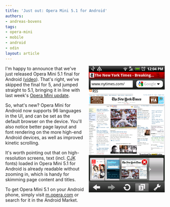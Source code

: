 ```yaml
---
title: 'Just out: Opera Mini 5.1 for Android'
authors:
- andreas-bovens
tags:
- opera-mini
- mobile
- android
- odin
layout: article
---
```

<a href="/blog/just-out-opera-mini-5-1-for-android/device2.png"><img src="/blog/just-out-opera-mini-5-1-for-android/device2.png" alt="Opera Mini 5.1 screenshot" style="float: right; margin: 0 0 1em 1em; width: 240px; height: 400px;" /></a>

<p>I&#39;m happy to announce that we&#39;ve just released Opera Mini 5.1 final for Android (<a href="http://www.youtube.com/watch?v=AJTaKch7OIU">video</a>). That&#39;s right, we&#39;ve skipped the final for 5, and jumped straight to 5.1, bringing it in line with last week&#39;s <a href="http://www.opera.com/press/releases/2010/07/08/">Opera Mini update</a>.</p>

<p>So, what&#39;s new? Opera Mini for Android now supports 96 languages in the UI, and can be set as the default browser on the device. You&#39;ll also notice better page layout and font rendering on the more high-end Android devices, as well as improved kinetic scrolling.</p>

<p>It&#39;s worth pointing out that on high-resolution screens, text (incl. <abbr title="Chinese-Japanese-Korean">CJK</abbr> fonts) loaded in Opera Mini 5.1 for Android is already readable without zooming in, which is handy for skimming page content and titles.</p>

<p>To get Opera Mini 5.1 on your Android phone, simply visit <a href="http://m.opera.com/">m.opera.com</a> or search for it in the Android Market.</p>
